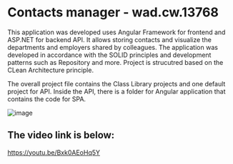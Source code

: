 # Contacts manager - wad.cw.13768
This application was developed uses Angular Framework for frontend and ASP.NET for backend API. It allows storing contacts and visualize the departments and employers shared by colleagues.
The application was developed in accordance with the SOLID principles and development patterns such as Repository and more.
Project is strucutred based on the CLean Architecture principle.

The overall project file contains the Class Library projects and one default project for API. Inside the API, there is a folder for Angular application that contains the code for SPA.

![image](https://github.com/user-attachments/assets/903b7b17-4e1f-4295-b105-009c0d9ddede)

## The video link is below:
https://youtu.be/Bxk0AEoHq5Y
